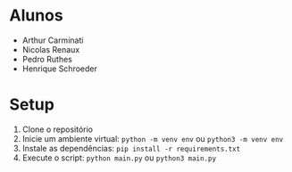 # Alunos

- Arthur Carminati
- Nicolas Renaux
- Pedro Ruthes
- Henrique Schroeder

# Setup

1. Clone o repositório
2. Inicie um ambiente virtual: `python -m venv env` ou `python3 -m venv env`
3. Instale as dependências: `pip install -r requirements.txt`
4. Execute o script: `python main.py` ou `python3 main.py`
